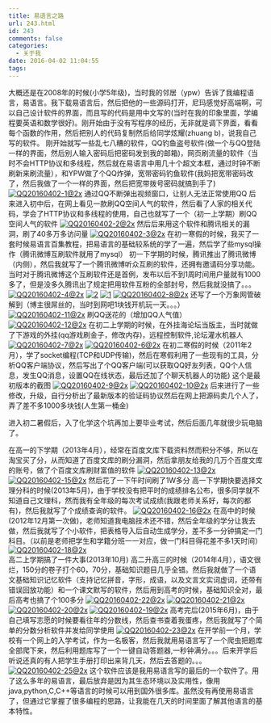 ```yaml
---
title: 易语言之路
url: 243.html
id: 243
comments: false
categories:
  - 关于我
date: 2016-04-02 11:04:55
tags:
---
```


大概还是在2008年的时候(小学5年级)，当时我的邻居（ypw）告诉了我编程语言，易语言。我下载易语言后，然后把他的一些源码打开，尼玛感觉好高端啊，可以自己设计软件的界面，而且写的代码是用中文写的(当时在我的印象里面，学编程要英语和数学很好)。刚开始由于没有写程序的经历，无非就是调下界面，看看每个函数的作用，然后把别人的代码复制然后给同学炫耀(zhuang b)，说我自己写的软件。
刚开始就写一些乱七八糟的软件，QQ钓鱼盗号软件(做一个与QQ登陆一样的界面，然后别人输入密码后把密码发到我的邮箱)，网页刷流量的软件（当时不会HTTP协议和多线程，然后就在易语言中用几十个超文本框，通过时钟不断刷新来刷流量），和YPW做了个QQ炸弹，宽带密码钓鱼软件(我妈把宽带密码改了，然后我做了一个一样的界面，然后把宽带拨号密码就搞到手了)
[![QQ20160402-1@2x](http://wzq.hk/wp-content/uploads/2016/04/QQ20160402-1@2x.png)](http://wzq.hk/wp-content/uploads/2016/04/QQ20160402-1@2x.png) 
通过QQ不断弹出视频窗口，让别人无法正常使用QQ 后来进入初中后，在网上看见一款刷QQ空间人气的软件，然后看了人家的相关代码，学会了HTTP协议和多线程的使用，自己也就写了一个（初一上学期）刷QQ空间人气的软件 [![QQ20160402-2@2x](http://wzq.hk/wp-content/uploads/2016/04/QQ20160402-2@2x.png)](http://wzq.hk/wp-content/uploads/2016/04/QQ20160402-2@2x.png) 然后后来用这个软件和腾讯相关的漏洞，刷了40多万多访问量 [![QQ20160402-3@2x](http://wzq.hk/wp-content/uploads/2016/04/QQ20160402-3@2x.png)](http://wzq.hk/wp-content/uploads/2016/04/QQ20160402-3@2x.png) 在初一寒假的时候，我买了一套时候易语言百集教程，把易语言的基础较系统的学了一遍，然后学了些mysql操作（腾讯微博互刷软件就用了mysql） 
初一下学期的时候，腾讯推出了腾讯微博（内侧），然后我就写了一个腾讯微博听众互刷的软件，还拥有邀请码分享功能。当时对于腾讯微博这个互刷软件还是首例，发布以后不到1周时间用户量就有1000多了，但是没多久腾讯出了规定把用软件互粉的全部封号，然后我就没搞了。。。 
[![QQ20160402-4@2x](http://wzq.hk/wp-content/uploads/2016/04/QQ20160402-4@2x.png)](http://wzq.hk/wp-content/uploads/2016/04/QQ20160402-4@2x.png)
[![2](http://wzq.hk/wp-content/uploads/2016/04/2.jpg)](http://wzq.hk/wp-content/uploads/2016/04/2.jpg) 
[![1](http://wzq.hk/wp-content/uploads/2016/04/1.gif)](http://wzq.hk/wp-content/uploads/2016/04/1.gif)
[![QQ20160402-8@2x](http://wzq.hk/wp-content/uploads/2016/04/QQ20160402-8@2x.png)](http://wzq.hk/wp-content/uploads/2016/04/QQ20160402-8@2x.png) 
还写了一个万象网管破解到（博主很屌丝的，当时到网吧1块钱开机玩一天。。。） [![QQ20160402-11@2x](http://wzq.hk/wp-content/uploads/2016/04/QQ20160402-11@2x.png)](http://wzq.hk/wp-content/uploads/2016/04/QQ20160402-11@2x.png) 
刷QQ送花的（增加QQ人气值）
[![QQ20160402-12@2x](http://wzq.hk/wp-content/uploads/2016/04/QQ20160402-12@2x.png)](http://wzq.hk/wp-content/uploads/2016/04/QQ20160402-12@2x.png)
在初二上学期的时候，在外挂海论坛当版主，当时就做了下游戏的外挂(qq游戏刷金子，修改内存)，远程控制软件,论坛灌水机器人 
[![QQ20160402-7@2x](http://wzq.hk/wp-content/uploads/2016/04/QQ20160402-7@2x.png)](http://wzq.hk/wp-content/uploads/2016/04/QQ20160402-7@2x.png) [![QQ20160402-6@2x](http://wzq.hk/wp-content/uploads/2016/04/QQ20160402-6@2x.png)](http://wzq.hk/wp-content/uploads/2016/04/QQ20160402-6@2x.png) 
在初二寒假的时候（2011年2月），学了socket编程(TCP和UDP传输)，然后在寒假利用了一些现有的工具，分析QQ客户端协议，然后写出了个QQ客户端(可以获取QQ好友列表，QQ个人信息，发生QQ消息，设置QQ在线状态，最后还加了个聊天机器人的功能) 这个是最初版本的截图 
[![QQ20160402-9@2x](http://wzq.hk/wp-content/uploads/2016/04/QQ20160402-9@2x.png)](http://wzq.hk/wp-content/uploads/2016/04/QQ20160402-9@2x.png) [![QQ20160402-10@2x](http://wzq.hk/wp-content/uploads/2016/04/QQ20160402-10@2x.png)](http://wzq.hk/wp-content/uploads/2016/04/QQ20160402-10@2x.png) 
后来进行了一些修改，升级，自行分析出了最新版本的验证码协议然后在网上把源码卖几个人了，弄了差不多1000多块钱(人生第一桶金) 

进入初二暑假后，入了化学这个坑再加上要毕业考试，然后后面几年就很少玩电脑了。

在高一的下学期（2013年4月），经常在百度文库下载资料然而积分不够，所以在淘宝买了分，从而知道了百度文库的刷分漏洞，然后拿朋友给我的几万个百度文库的账号，做了个百度文库刷财富值的软件
[![QQ20160402-13@2x](http://wzq.hk/wp-content/uploads/2016/04/QQ20160402-13@2x.png)](http://wzq.hk/wp-content/uploads/2016/04/QQ20160402-13@2x.png)
[![QQ20160402-15@2x](http://wzq.hk/wp-content/uploads/2016/04/QQ20160402-15@2x.png)](http://wzq.hk/wp-content/uploads/2016/04/QQ20160402-15@2x.png) 
然后花了一下午时间刷了1W多分 
高一下学期快要选择文理分科的时候(2013年5月)，由于学校没有把平时的成绩排名公布，很多同学就不知道自己文理科，然而我有全年级的每次考试成绩(我跟老师关系好，每次的都有)，然后我就写了个成绩查询的软件。
[![QQ20160402-16@2x](http://wzq.hk/wp-content/uploads/2016/04/QQ20160402-16@2x.png)](http://wzq.hk/wp-content/uploads/2016/04/QQ20160402-16@2x.png) 
在高中的时候(2012年12月第一次做)，老师知道我电脑技术还不错，然后全年级的学分让我去做，然后我就写了个小软件，把表格导入后自动生成学分，差不多一分钟搞定一门科目。（以前是老师把学生和学籍分班一一对应，做一门科目得花差不多1天时间）
[![QQ20160402-18@2x](http://wzq.hk/wp-content/uploads/2016/04/QQ20160402-18@2x.png)](http://wzq.hk/wp-content/uploads/2016/04/QQ20160402-18@2x.png)   
高二上学期搞了一件大事(2013年10月) 
高二升高三的时候（2014年4月），语文很烂，150分的卷子打个60，70分，基础知识题目几乎全错。然后我就做了一个语文基础知识记忆软件（支持记忆拼音，字形，成语，以及文言文实词虚词，还带有错误回放功能）和一个课文默写的软件，然后用到高考的时候，基础知识全对，最后高考也搞了个100多分 
[![QQ20160402-22@2x](http://wzq.hk/wp-content/uploads/2016/04/QQ20160402-22@2x.png)](http://wzq.hk/wp-content/uploads/2016/04/QQ20160402-22@2x.png)
[![QQ20160402-21@2x](http://wzq.hk/wp-content/uploads/2016/04/QQ20160402-21@2x.png)](http://wzq.hk/wp-content/uploads/2016/04/QQ20160402-21@2x.png)
[![QQ20160402-20@2x](http://wzq.hk/wp-content/uploads/2016/04/QQ20160402-20@2x.png)](http://wzq.hk/wp-content/uploads/2016/04/QQ20160402-20@2x.png) 
[![QQ20160402-19@2x](http://wzq.hk/wp-content/uploads/2016/04/QQ20160402-19@2x.png)](http://wzq.hk/wp-content/uploads/2016/04/QQ20160402-19@2x.png) 
高考完后(2015年6月)，由于自己填写志愿的时候要看往年的分数线，然后查书查着我蛋疼，然后我就写了个简单的分数分析软件并发给同学使用 
[![QQ20160402-23@2x](http://wzq.hk/wp-content/uploads/2016/04/QQ20160402-23@2x.png)](http://wzq.hk/wp-content/uploads/2016/04/QQ20160402-23@2x.png) 
在开学前一个月，学校有一个网上的入学考试，作为一名极客，然后我就用易语言写了一个爬虫把题库全部爬下来，然后利用题库写了一个一键自动答题器,一秒钟满分。。。后来开学后听说还真的有人把学生手册打印出来背几天，然后去答题的。。。
[![QQ20160402-25@2x](http://wzq.hk/wp-content/uploads/2016/04/QQ20160402-25@2x.png)](http://wzq.hk/wp-content/uploads/2016/04/QQ20160402-25@2x.png) 
这个软件应该是我用易语言写的最后的一个软件了。用了这么多年的易语言，最后放弃是因为其生态环境以及实用性，像用java,python,C,C++等语言的时候可以用到国外很多库。虽然没有再使用易语言了，但通过它掌握了很多编程的思路，让我能在几天的时间里面了解其他语言的基本特性。